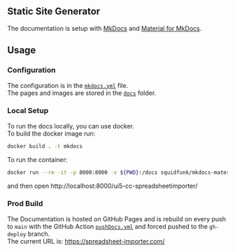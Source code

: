## Static Site Generator

The documentation is setup with [MkDocs](https://www.mkdocs.org/) and [Material for MkDocs](https://squidfunk.github.io/mkdocs-material/).  

## Usage

### Configuration

The configuration is in the [`mkdocs.yml`](https://github.com/marianfoo/ui5-cc-spreadsheetimporter/blob/main/mkdocs.yml) file.  
The pages and images are stored in the [`docs`](https://github.com/marianfoo/ui5-cc-spreadsheetimporter/tree/main/docs) folder.  

### Local Setup

To run the docs locally, you can use docker.  
To build the docker image run:  
```sh
docker build . -t mkdocs  
```

To run the container:  
```sh
docker run --rm -it -p 8000:8000 -v ${PWD}:/docs squidfunk/mkdocs-material
```
and then open http://localhost:8000/ui5-cc-spreadsheetimporter/

### Prod Build

The Documentation is hosted on GitHub Pages and is rebuild on every push to `main` with the GitHub Action [`pushDocs.yml`](https://github.com/marianfoo/ui5-cc-spreadsheetimporter/blob/main/.github/workflows/pushDocs.yml) and forced pushed to the `gh-deploy` branch.  
The current URL is: https://spreadsheet-importer.com/
